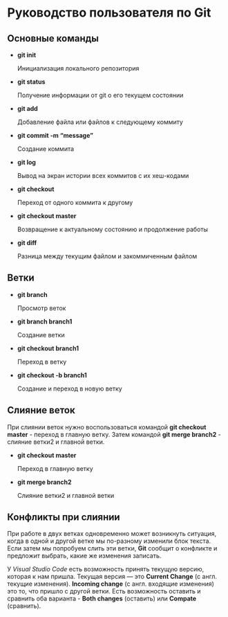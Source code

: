 # Руководство пользователя по Git

## **Основные команды**

* **git init**

    Инициализация локального репозитория

* **git status**

    Получение информации от git о его текущем состоянии

 * **git add**

    Добавление файла или файлов к следующему коммиту
 * **git commit -m “message”**

    Создание коммита
 * **git  log**

    Вывод на экран истории всех коммитов с их хеш-кодами 

  * **git  checkout**

    Переход от одного коммита к другому 

   * **git  checkout master**

     Возвращение к актуальному состоянию и продолжение работы  

   * **git  diff**

     Разница между текущим файлом и закоммиченным файлом      

## **Ветки**    

 * **git branch**

     Просмотр веток

* **git branch branch1**   

   Создание ветки

* **git checkout branch1**   

   Переход в ветку

* **git checkout -b branch1**   

   Создание и переход в новую ветку  

## **Слияние веток** 
   При слиянии веток нужно воспользоваться командой **git checkout master** - переход в главную ветку. Затем командой **git merge branch2** - слияние ветки2 и главной ветки.

* **git checkout master**   

   Переход в главную ветку

* **git merge branch2**   

   Слияние ветки2 и главной ветки     

## **Конфликты при слиянии**    
При работе в двух ветках одновременно может
возникнуть ситуация, когда в одной и другой
ветке мы по-разному изменили блок текста.
Если затем мы попробуем слить эти ветки, **Git**
сообщит о конфликте и предложит выбрать,
какие же изменения записать. 

У *Visual Studio Code* есть возможность принять текущую версию, которая к нам пришла.
Текущая версия — это **Current Change** (с англ. текущие изменения). **Incoming change** (с англ.
входящие изменения) это то, что пришло с другой ветки. Есть возможность оставить и
сравнить оба варианта - **Both changes** (оставить) или  **Compate** (сравнить).

